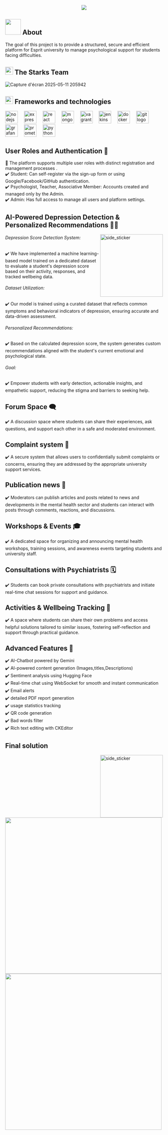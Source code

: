 <p align="center">
  <a href="https://github.com/DenverCoder1/readme-typing-svg"><img src="https://readme-typing-svg.herokuapp.com?font=Time+New+Roman&color=cyan&size=25&center=true&vCenter=true&width=600&height=100&lines=EspritCare..&hearts;++;"></a>
</p>  

## <img src="https://media.giphy.com/media/iY8CRBdQXODJSCERIr/giphy.gif" width="50px">&nbsp;About
The goal of this project is to provide a structured, secure and efficient platform for Esprit university to manage psychological support for students facing difficulties.


##  <img src="https://media.giphy.com/media/hvRJCLFzcasrR4ia7z/giphy.gif" width="25"> The Starks Team
![Capture d'écran 2025-05-11 205942](https://github.com/user-attachments/assets/b1109f11-728e-4d2b-a96d-6a40252696b9)

## <img src="https://media2.giphy.com/media/QssGEmpkyEOhBCb7e1/giphy.gif?cid=ecf05e47a0n3gi1bfqntqmob8g9aid1oyj2wr3ds3mg700bl&rid=giphy.gif" width ="25"> Frameworks and technologies  
<p align="left">
<img src="https://cdn.jsdelivr.net/gh/devicons/devicon/icons/nodejs/nodejs-original.svg" height="40" alt="nodejs logo"  />
<img width="12" />
<img src="https://skillicons.dev/icons?i=express" height="40" alt="express logo"  />
<img width="12" />
<img src="https://cdn.jsdelivr.net/gh/devicons/devicon/icons/react/react-original.svg" height="40" alt="react logo"  />
<img width="12" />
<img src="https://cdn.simpleicons.org/mongodb/47A248" height="40" alt="mongodb logo"  />
<img width="12" />
<img src="https://cdn.jsdelivr.net/gh/devicons/devicon/icons/vagrant/vagrant-original.svg" height="40" alt="vagrant logo"  />
<img width="12" />
<img src="https://skillicons.dev/icons?i=jenkins" height="40" alt="jenkins logo"  />
<img width="12" />
<img src="https://cdn.jsdelivr.net/gh/devicons/devicon/icons/docker/docker-plain-wordmark.svg" height="40" alt="docker logo"  />
<img width="12" />
<img src="https://cdn.jsdelivr.net/gh/devicons/devicon/icons/git/git-original.svg" height="40" alt="git logo"  />
<img width="12" />
<img src="https://cdn.simpleicons.org/grafana/F46800" height="40" alt="grafana logo"  />
<img width="12" />
<img src="https://cdn.jsdelivr.net/gh/devicons/devicon/icons/prometheus/prometheus-original.svg" height="40" alt="prometheus logo"  />
<img width="12" />
<img src="https://cdn.jsdelivr.net/gh/devicons/devicon/icons/python/python-original.svg" height="40" alt="python logo"  />
</p>  

## User Roles and Authentication 👥 
🚀 The platform supports multiple user roles with distinct registration and management processes .  
✔️ Student: Can self-register via the sign-up form or using Google/Facebook/GitHub authentication.  
✔️ Psychologist, Teacher, Associative Member: Accounts created and managed only by the Admin.  
✔️ Admin: Has full access to manage all users and platform settings.  

## AI-Powered Depression Detection & Personalized Recommendations 🤖🧠
<img align="right" width=200px height=200px alt="side_sticker" src="https://media.giphy.com/media/TEnXkcsHrP4YedChhA/giphy.gif" />  

###### Depression Score Detection System:
✔️ We have implemented a machine learning-based model trained on a dedicated dataset to evaluate a student's depression score based on their activity, responses, and tracked wellbeing data.

###### Dataset Utilization:
✔️ Our model is trained using a curated dataset that reflects common symptoms and behavioral indicators of depression, ensuring accurate and data-driven assessment.

###### Personalized Recommendations:
✔️ Based on the calculated depression score, the system generates custom recommendations aligned with the student's current emotional and psychological state.

###### Goal:
✔️ Empower students with early detection, actionable insights, and empathetic support, reducing the stigma and barriers to seeking help.

## Forum Space 🗨️
✔️ A discussion space where students can share their experiences, ask questions, and support each other in a safe and moderated environment.  

## Complaint system 📩
✔️ A secure system that allows users to confidentially submit complaints or concerns, ensuring they are addressed by the appropriate university support services.  

## Publication news 📰 
✔️ Moderators can publish articles and posts related to news and developments in the mental health sector and students can interact with posts through comments, reactions, and discussions.  

## Workshops & Events 🎓 
✔️ A dedicated space for organizing and announcing mental health workshops, training sessions, and awareness events targeting students and university staff.  

## Consultations with Psychiatrists 🗓️  
✔️ Students can book private consultations with psychiatrists and initiate real-time chat sessions for support and guidance.    

## Activities & Wellbeing Tracking 🧠  
✔️ A space where students can share their own problems and access helpful solutions tailored to similar issues, fostering self-reflection and support through practical guidance.   

## Advanced Features 🚀  
✔️ AI-Chatbot powered by Gemini   
✔️ AI-powered content generation (Images,titles,Descriptions)   
✔️ Sentiment analysis using Hugging Face  
✔️ Real-time chat using WebSocket for smooth and instant communication    
✔️ Email alerts    
✔️ detailed PDF report generation  
✔️ usage statistics tracking    
✔️ QR code generation   
✔️ Bad words filter    
✔️ Rich text editing with CKEditor  

## Final solution
<img align="right" width=200px height=200px alt="side_sticker" src="https://media.giphy.com/media/dRiZq6h7814nhldyza/giphy.gif?cid=ecf05e47e8hcz6ym1zshf9asfpo25pbad0uxg2v4sca9q6if&ep=v1_gifs_search&rid=giphy.gif&ct=g" />    
<img src="https://github.com/user-attachments/assets/a082a64c-a8a1-460b-bee9-9a4811bae21e" width="500"/>
<img src="https://github.com/user-attachments/assets/15f8c44c-239d-43b5-844b-86d81997aba3" width="500"/>
